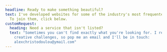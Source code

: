 ```yaml
---
headline: Ready to make something beautiful?
text: I've developed websites for some of the industry's most frequented brands.
  To join them, click below.
customRequest:
  heading: Need a service that isn't listed?
  text: "Sometimes you can't find exactly what you're looking for. I revel in
    creative challenges, so pop me an email and I'll be in touch:
    alexchristodoulou@ymail.com"
---
```

